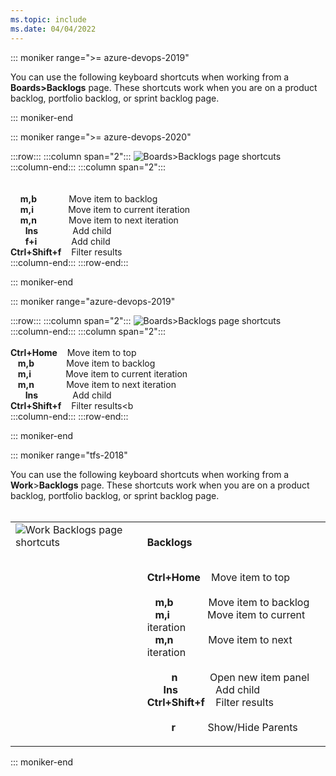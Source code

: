 ```yaml
---
ms.topic: include
ms.date: 04/04/2022
---
```



<a id="work-backlog-shortcuts"></a>

::: moniker range=">= azure-devops-2019"

You can use the following keyboard shortcuts when working from a **Boards>Backlogs** page. These shortcuts work when you are on a product backlog, portfolio backlog, or sprint backlog page.  

::: moniker-end

::: moniker range=">= azure-devops-2020"

:::row:::
   :::column span="2":::
      ![Boards>Backlogs page shortcuts](../../media/keyboard-shortcuts/work-backlogs-shortcuts-cloud.png)  
   :::column-end:::
   :::column span="2":::
      <br/><br/>      
      &nbsp;&nbsp;&nbsp;&nbsp;**m,b**&nbsp;&nbsp;&nbsp;&nbsp;&nbsp;&nbsp;&nbsp;&nbsp;&nbsp;&nbsp;&nbsp;&nbsp;&nbsp;Move item to backlog  
      &nbsp;&nbsp;&nbsp;&nbsp;**m,i**&nbsp;&nbsp;&nbsp;&nbsp;&nbsp;&nbsp;&nbsp;&nbsp;&nbsp;&nbsp;&nbsp;&nbsp;&nbsp;&nbsp;Move item to current iteration  
      &nbsp;&nbsp;&nbsp;&nbsp;**m,n**&nbsp;&nbsp;&nbsp;&nbsp;&nbsp;&nbsp;&nbsp;&nbsp;&nbsp;&nbsp;&nbsp;&nbsp;&nbsp;Move item to next iteration  
      &nbsp;&nbsp;&nbsp;&nbsp;&nbsp;&nbsp;**Ins**&nbsp;&nbsp;&nbsp;&nbsp;&nbsp;&nbsp;&nbsp;&nbsp;&nbsp;&nbsp;&nbsp;&nbsp;&nbsp;&nbsp;Add child  
      &nbsp;&nbsp;&nbsp;&nbsp;&nbsp;&nbsp;**f+i**&nbsp;&nbsp;&nbsp;&nbsp;&nbsp;&nbsp;&nbsp;&nbsp;&nbsp;&nbsp;&nbsp;&nbsp;&nbsp;&nbsp;Add child  
      **Ctrl+Shift+f**&nbsp;&nbsp;&nbsp;&nbsp;Filter results    
   :::column-end:::
:::row-end:::

::: moniker-end


::: moniker range="azure-devops-2019"

:::row:::
   :::column span="2":::
      ![Boards>Backlogs page shortcuts](../../media/keyboard-shortcuts/work-backlogs-shortcuts-S136.png)  
   :::column-end:::
   :::column span="2":::
      <br/><br/>
      **Ctrl+Home**&nbsp;&nbsp;&nbsp;&nbsp;Move item to top  
      &nbsp;&nbsp;&nbsp;**m,b**&nbsp;&nbsp;&nbsp;&nbsp;&nbsp;&nbsp;&nbsp;&nbsp;&nbsp;&nbsp;&nbsp;&nbsp;&nbsp;Move item to backlog  
      &nbsp;&nbsp;&nbsp;**m,i**&nbsp;&nbsp;&nbsp;&nbsp;&nbsp;&nbsp;&nbsp;&nbsp;&nbsp;&nbsp;&nbsp;&nbsp;&nbsp;&nbsp;Move item to current iteration  
      &nbsp;&nbsp;&nbsp;**m,n**&nbsp;&nbsp;&nbsp;&nbsp;&nbsp;&nbsp;&nbsp;&nbsp;&nbsp;&nbsp;&nbsp;&nbsp;&nbsp;Move item to next iteration  
      &nbsp;&nbsp;&nbsp;&nbsp;&nbsp;&nbsp;**Ins**&nbsp;&nbsp;&nbsp;&nbsp;&nbsp;&nbsp;&nbsp;&nbsp;&nbsp;&nbsp;&nbsp;&nbsp;&nbsp;&nbsp;Add child  
      **Ctrl+Shift+f**&nbsp;&nbsp;&nbsp;&nbsp;Filter results<b   
   :::column-end:::
:::row-end:::

::: moniker-end

::: moniker range="tfs-2018"

You can use the following keyboard shortcuts when working from a **Work**>**Backlogs** page. These shortcuts work when you are on a product backlog, portfolio backlog, or sprint backlog page.    
<br/>
<table width="70%">
<tbody valign="top">
<tr>
<td>
<img src="../../media/keyboard-shortcuts/work-backlogs-shortcuts-S136.png" alt="Work Backlogs page shortcuts"/>
</td>
<td>
<br/><strong>Backlogs</strong><br/><br/>

**Ctrl+Home**&nbsp;&nbsp;&nbsp;&nbsp;Move item to top<br/>
<br/>
&nbsp;&nbsp;&nbsp;**m,b**&nbsp;&nbsp;&nbsp;&nbsp;&nbsp;&nbsp;&nbsp;&nbsp;&nbsp;&nbsp;&nbsp;&nbsp;&nbsp;Move item to backlog<br/>
&nbsp;&nbsp;&nbsp;**m,i**&nbsp;&nbsp;&nbsp;&nbsp;&nbsp;&nbsp;&nbsp;&nbsp;&nbsp;&nbsp;&nbsp;&nbsp;&nbsp;&nbsp;Move item to current iteration<br/>
&nbsp;&nbsp;&nbsp;**m,n**&nbsp;&nbsp;&nbsp;&nbsp;&nbsp;&nbsp;&nbsp;&nbsp;&nbsp;&nbsp;&nbsp;&nbsp;&nbsp;Move item to next iteration<br/>
<br/>
&nbsp;&nbsp;&nbsp;&nbsp;&nbsp;&nbsp;&nbsp;&nbsp;&nbsp;**n**&nbsp;&nbsp;&nbsp;&nbsp;&nbsp;&nbsp;&nbsp;&nbsp;&nbsp;&nbsp;&nbsp;&nbsp;Open new item panel<br/>
&nbsp;&nbsp;&nbsp;&nbsp;&nbsp;&nbsp;**Ins**&nbsp;&nbsp;&nbsp;&nbsp;&nbsp;&nbsp;&nbsp;&nbsp;&nbsp;&nbsp;&nbsp;&nbsp;&nbsp;&nbsp;Add child<br/>
**Ctrl+Shift+f**&nbsp;&nbsp;&nbsp;&nbsp;Filter results<br/>  
&nbsp;&nbsp;&nbsp;&nbsp;&nbsp;&nbsp;&nbsp;&nbsp;&nbsp;**r**&nbsp;&nbsp;&nbsp;&nbsp;&nbsp;&nbsp;&nbsp;&nbsp;&nbsp;&nbsp;&nbsp;&nbsp;Show/Hide Parents  <br/>
</td>
</tr>
</tbody>
</table>

::: moniker-end